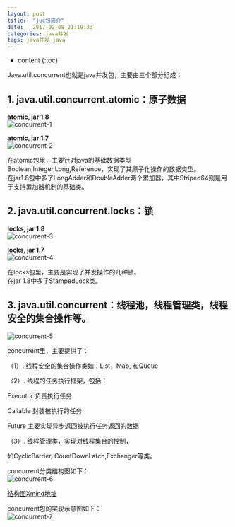 ```yaml
---
layout: post
title:  "juc包简介"
date:   2017-02-08 21:19:33
categories: java并发
tags: java并发 java
---
```


* content
{:toc}

Java.util.concurrent也就是java并发包，主要由三个部分组成：  

## 1. ​ java.util.concurrent.atomic：原子数据   

**atomic, jar 1.8**   
![concurrent-1]({{"/css/pics/concurrent/concurrent-1.png"}})  

**atomic, jar 1.7**   
![concurrent-2]({{"/css/pics/concurrent/concurrent-2.png"}})  

在​atomic包里，主要针对java的基础数据类型Boolean,Integer,Long,Reference，实现了其原子化操作的数据类型。  
在jar1.8包中多了LongAdder和DoubleAdder两个累加器，其中Striped64则是用于支持累加器机制的基础类。  

## 2.  java.util.concurrent.locks：锁   
**locks, jar 1.8**   
![concurrent-3]({{"/css/pics/concurrent/concurrent-3.png"}})  

**locks, jar 1.7**   
![concurrent-4]({{"/css/pics/concurrent/concurrent-4.png"}})   

在​locks包里，主要是实现了并发操作的几种锁​。   
在jar 1.8中多了StampedLock类。  

## 3​. java.util.concurrent：线程池，线程管理类，线程安全的集合操作等。  

![concurrent-5]({{"/css/pics/concurrent/concurrent-5.png"}})    

concurrent​里，主要提供了：  

（1）. 线程安全的集合操作类如：List，Map, 和Queue  

（2）. ​线程的任务执行框架，包括：    

  Executor 负责执行任务  

  Callable 封装被执行的任务  

  Future 主要实现异步返回被执行任务返回的数据  

（3）. 线程管理类​，实现对线程集合的控制，  

  如CyclicBarrier, CountDownLatch,Exchanger等类。  


concurrent分类结构图如下：  
![concurrent-6]({{"/css/pics/concurrent/concurrent-6.png"}})   

[结构图Xmind地址](http://download.csdn.net/detail/ttyyzn2/9717694)  

concurrent包的实现示意图​如下：  
![concurrent-7]({{"/css/pics/concurrent/concurrent-7.png"}})   



  




